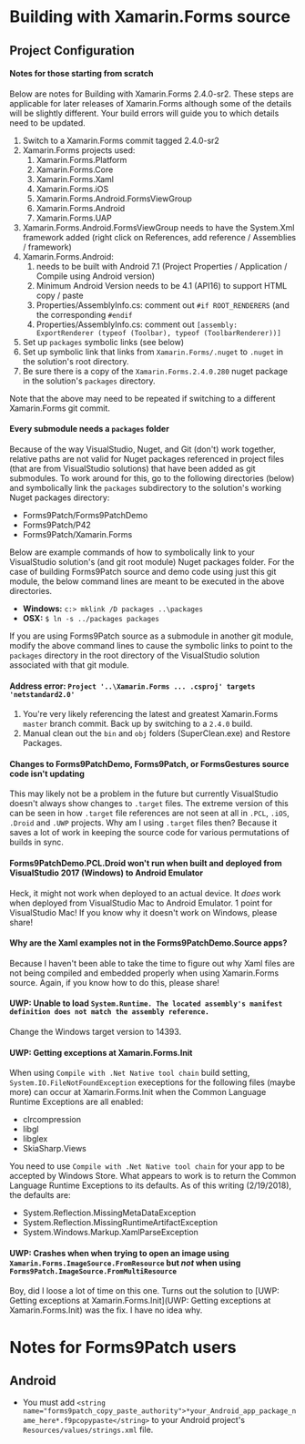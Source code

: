 # Building with Xamarin.Forms source

## Project Configuration

#### Notes for those starting from scratch 

Below are notes for Building with Xamarin.Forms 2.4.0-sr2.  These steps are applicable
for later releases of Xamarin.Forms although some of the details will be slightly different.
Your build errors will guide you to which details need to be updated.

1. Switch to a Xamarin.Forms commit tagged 2.4.0-sr2
2. Xamarin.Forms projects used:
   1. Xamarin.Forms.Platform
   2. Xamarin.Forms.Core
   3. Xamarin.Forms.Xaml
   4. Xamarin.Forms.iOS
   5. Xamarin.Forms.Android.FormsViewGroup
   6. Xamarin.Forms.Android
   7. Xamarin.Forms.UAP
3. Xamarin.Forms.Android.FormsViewGroup needs to have the System.Xml framework added (right click on References, add reference / Assemblies / framework)
4. Xamarin.Forms.Android:
   1. needs to be built with Android 7.1 (Project Properties / Application / Compile using Android version)
   2. Minimum Android Version needs to be 4.1 (API16) to support HTML copy / paste 
   3. Properties/AssemblyInfo.cs: comment out ```#if ROOT_RENDERERS``` (and the corresponding ```#endif``` 
   4. Properties/AssemblyInfo.cs: comment out ```[assembly: ExportRenderer (typeof (Toolbar), typeof (ToolbarRenderer))]```
5. Set up ```packages``` symbolic links (see below)
6. Set up symbolic link that links from ```Xamarin.Forms/.nuget``` to ```.nuget``` in the solution's root directory.
7. Be sure there is a copy of the ```Xamarin.Forms.2.4.0.280``` nuget package in the solution's ```packages``` directory.
    

Note that the above may need to be repeated if switching to a different Xamarin.Forms git commit.

#### Every submodule needs a ```packages``` folder

Because of the way VisualStudio, Nuget, and Git (don't) work together, relative paths are not valid for Nuget packages referenced in project files (that are from VisualStudio solutions) that have been added as git submodules.  To work around for this, go to the following directories (below) and symbolically link the ```packages``` subdirectory to the solution's working Nuget packages directory:

 - Forms9Patch/Forms9PatchDemo
 - Forms9Patch/P42
 - Forms9Patch/Xamarin.Forms

Below are example commands of how to symbolically link to your VisualStudio solution's (and git root module) Nuget packages folder.  For the case of building Forms9Patch source and demo code using just this git module, the below command lines are meant to be executed in the above directories.

 - **Windows:** ``` c:> mklink /D packages ..\packages ```
 - **OSX:** ``` $ ln -s ../packages packages ```

If you are using Forms9Patch source as a submodule in another git module, modify the above command lines to cause the symbolic links to point to the ```packages``` directory in the root directory of the VisualStudio solution associated with that git module.   


#### Address error:  ``` Project '..\Xamarin.Forms ... .csproj' targets 'netstandard2.0' ```

1. You're very likely referencing the latest and greatest Xamarin.Forms ```master``` branch commit.  Back up by switching to a ```2.4.0``` build.   
2. Manual clean out the ```bin``` and ```obj``` folders (SuperClean.exe) and Restore Packages.

#### Changes to Forms9PatchDemo, Forms9Patch, or FormsGestures source code isn't updating

This may likely not be a problem in the future but currently VisualStudio doesn't always show changes to ```.target``` files.  The extreme version of this can be seen in how ```.target``` file references are not seen at all in ```.PCL```, ```.iOS```, ```.Droid``` and ```.UWP``` projects.  Why am I using ```.target``` files then?  Because it saves a lot of work in keeping the source code for various permutations of builds in sync.



#### Forms9PatchDemo.PCL.Droid won't run when built and deployed from VisualStudio 2017 (Windows) to Android Emulator

Heck, it might not work when deployed to an actual device.  It *does* work when deployed from VisualStudio Mac to Android Emulator.  1 point for VisualStudio Mac!  If you know why it doesn't work on Windows, please share!


#### Why are the Xaml examples not in the Forms9PatchDemo.Source apps?

Because I haven't been able to take the time to figure out why Xaml files are not being compiled and embedded properly when using Xamarin.Forms source.  Again, if you know how to do this, please share!


#### UWP: Unable to load `System.Runtime. The located assembly's manifest definition does not match the assembly reference.`

Change the Windows target version to 14393.   

#### UWP: Getting exceptions at Xamarin.Forms.Init

When using `Compile with .Net Native tool chain` build setting, `System.IO.FileNotFoundException` execeptions for the following files (maybe more) can occur at Xamarin.Forms.Init when the Common Language Runtime Exceptions are all enabled:

 - clrcompression
 - libgl
 - libglex
 - SkiaSharp.Views

You need to use `Compile with .Net Native tool chain` for your app to be accepted by Windows Store.  What appears to work is to return the Common Language Runtime Exceptions to its defaults.  As of this writing (2/19/2018), the defaults are:
 
 - System.Reflection.MissingMetaDataException
 - System.Reflection.MissingRuntimeArtifactException 
 - System.Windows.Markup.XamlParseException


 #### UWP: Crashes when when trying to open an image using `Xamarin.Forms.ImageSource.FromResource` but *not* when using `Forms9Patch.ImageSource.FromMultiResource`

 Boy, did I loose a lot of time on this one.  Turns out the solution to [UWP: Getting exceptions at Xamarin.Forms.Init](UWP: Getting exceptions at Xamarin.Forms.Init) was the fix.  I have no idea why.


 

 # Notes for Forms9Patch users

 ## Android

 - You must add `<string name="forms9patch_copy_paste_authority">*your_Android_app_package_name_here*.f9pcopypaste</string>` to your Android project's `Resources/values/strings.xml` file.